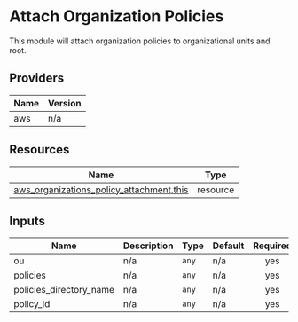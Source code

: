# Attach Organization Policies

This module will attach organization policies to organizational units and root.

<!-- BEGIN_TF_DOCS -->

## Providers

| Name | Version |
|------|---------|
| aws | n/a |

## Resources

| Name | Type |
|------|------|
| [aws_organizations_policy_attachment.this](https://registry.terraform.io/providers/hashicorp/aws/latest/docs/resources/organizations_policy_attachment) | resource |

## Inputs

| Name | Description | Type | Default | Required |
|------|-------------|------|---------|:--------:|
| ou | n/a | `any` | n/a | yes |
| policies | n/a | `any` | n/a | yes |
| policies\_directory\_name | n/a | `any` | n/a | yes |
| policy\_id | n/a | `any` | n/a | yes |
<!-- END_TF_DOCS -->
